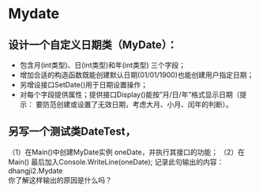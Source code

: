 # Mydate
## 设计一个自定义日期类（MyDate）：
 + 包含月(int类型)、日(int类型)和年(int类型) 三个字段；
 + 增加合适的构造函数既能创建默认日期(01/01/1900)也能创建用户指定日期；
 + 另增设接口SetDate()用于日期设置操作；
 + 对每个字段提供属性；提供接口Display()能按”月/日/年”格式显示日期（提示： 要防范创建或设置了无效日期，考虑大月、小月、闰年的判断）。
## 另写一个测试类DateTest，
（1）在Main()中创建MyDate实例 oneDate，并执行其接口的功能；
（2）在Main() 最后加入Console.WriteLine(oneDate); 记录此句输出的内容： 
          dhangji2.Mydate                                                            
你了解这样输出的原因是什么吗？ 
